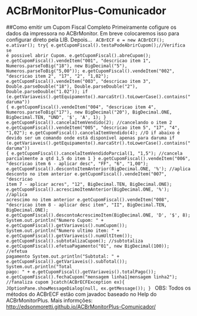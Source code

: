 # ACBrMonitorPlus-Comunicador

##Como emitir um Cupom Fiscal Completo
Primeiramente cofigure os dados da impressora no ACBrMonitor.
Em breve colocaremos isso para configurar direto pela LIB.
Depois...
<code>
ACBrECF e = new ACBrECF();
e.ativar();
try{
  e.getCupomFiscal().testaPodeAbrirCupom();//Verifica se é possivel abrir Cupom.
  e.getCupomFiscal().abreCupom();
  e.getCupomFiscal().vendeItem("001", "descricao item 1", Numeros.parseToBig("18"), new BigDecimal("5"), Numeros.parseToBig("5,00"));
  e.getCupomFiscal().vendeItem("002", "descricao item 2", "17", "2", "1,02");
  e.getCupomFiscal().vendeItem("003", "descricao item 3", Double.parseDouble("18"), Double.parseDouble("2"), Double.parseDouble("1.02"));
  if (e.getVariaveis().getEquipamento().marcaStr().toLowerCase().contains("daruma")) {
                        e.getCupomFiscal().vendeItem("004", "descricao item 4", Numeros.parseToBig("17"), new BigDecimal("20"), BigDecimal.ONE, BigDecimal.TEN, "UND", '$', 'A', 1);
  }
  e.getCupomFiscal().cancelaItemVendido(2); //cancelando o item 2
  e.getCupomFiscal().vendeItem("005", "descricao item 5", "17", "4", "1,02");
  e.getCupomFiscal().cancelaItemVendido(4);
  //O if abaixo é devido ser um comando onde está disponível apenas para daruma
  if (e.getVariaveis().getEquipamento().marcaStr().toLowerCase().contains("daruma")) {
    e.getCupomFiscal().cancelaItemVendidoParcial(1, "1,5"); //cancela parcialmente a qtd 1,5 do item 1
  }
  e.getCupomFiscal().vendeItem("006", "descricao item 6 - aplicar desc", "FF", "6", "1,00");
  e.getCupomFiscal().descontoItemAnterior(BigDecimal.ONE, '%'); //aplica desconto no item anterior
  e.getCupomFiscal().vendeItem("007", "descricao item 7 - aplicar acres", "12", BigDecimal.TEN, BigDecimal.ONE);
  e.getCupomFiscal().acrescimoItemAnterior(BigDecimal.ONE, '%'); //aplica acrescimo no item anterior
  e.getCupomFiscal().vendeItem("008", "descricao item 8 - aplicar desc item", "II", BigDecimal.TEN, BigDecimal.ONE);
  e.getCupomFiscal().descontoAcrescimoItem(BigDecimal.ONE, 'D', '$', 8);
  System.out.println("Numero Cupom: " + e.getCupomFiscal().getVariaveis().numCupom());
  System.out.println("Numero ultimo item: " + e.getCupomFiscal().getVariaveis().numUltItem());
  e.getCupomFiscal().subtotalizaCupom(); //subtotaliza
  e.getCupomFiscal().efetuaPagamento("01", new BigDecimal(100)); //efetua pagamento
  System.out.println("Subtotal: " + e.getCupomFiscal().getVariaveis().subTotal());
  System.out.println("Total pago: " + e.getCupomFiscal().getVariaveis().totalPago());
  e.getCupomFiscal().fechaCupom("mensagem linha1|mensagem linha2"); //fanaliza cupom
}catch(ACBrECFException ex){
  JOptionPane.showMessageDialog(null, ex.getMessage());
}
</code>
OBS: Todos os métodos do ACBrECF estão com javadoc baseado no Help do ACBrMonitorPlus.
Mais informções:
http://edsonmoretti.github.io/ACBrMonitorPlus-Comunicador/ 
